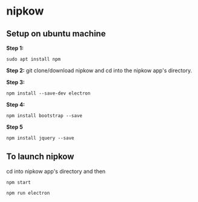 # nipkow

## Setup on ubuntu machine

**Step 1:**

```
sudo apt install npm
```

**Step 2:**
git clone/download nipkow and cd into the nipkow app's directory.

**Step 3:**

```
npm install --save-dev electron
```

**Step 4:**

```
npm install bootstrap --save
```

**Step 5**

```
npm install jquery --save
```

## To launch nipkow

cd into nipkow app's directory and then

```
npm start
```

```
npm run electron
```
